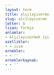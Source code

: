 ```yaml
---
layout: term
title: alçılayıverme
slug: alcilayiverme
letter: A
lisan: Türkçe
anlamlar:
- Alçılayıvermek işi
ozellikler:
- - isim
ornekler:
- - ''
orneklerkaynak:
- - ''
---
```


